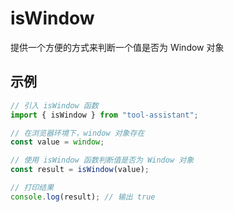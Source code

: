 # isWindow

提供一个方便的方式来判断一个值是否为 Window 对象

## 示例

```javascript
// 引入 isWindow 函数
import { isWindow } from "tool-assistant";

// 在浏览器环境下，window 对象存在
const value = window;

// 使用 isWindow 函数判断值是否为 Window 对象
const result = isWindow(value);

// 打印结果
console.log(result); // 输出 true
```

